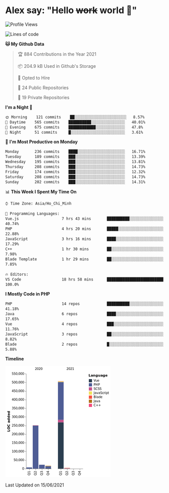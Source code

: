 # Alex say: "Hello ~~work~~ world 🐾"

<!--START_SECTION:waka-->
![Profile Views](http://img.shields.io/badge/Profile%20Views-0-blue)

![Lines of code](https://img.shields.io/badge/From%20Hello%20World%20I%27ve%20Written-809285%20lines%20of%20code-blue)

**🐱 My Github Data** 

> 🏆 884 Contributions in the Year 2021
 > 
> 📦 204.9 kB Used in Github's Storage 
 > 
> 💼 Opted to Hire
 > 
> 📜 24 Public Repositories 
 > 
> 🔑 19 Private Repositories  
 > 
**I'm a Night 🦉** 

```text
🌞 Morning    121 commits    ██░░░░░░░░░░░░░░░░░░░░░░░   8.57% 
🌆 Daytime    565 commits    ██████████░░░░░░░░░░░░░░░   40.01% 
🌃 Evening    675 commits    ████████████░░░░░░░░░░░░░   47.8% 
🌙 Night      51 commits     █░░░░░░░░░░░░░░░░░░░░░░░░   3.61%

```
📅 **I'm Most Productive on Monday** 

```text
Monday       236 commits    ████░░░░░░░░░░░░░░░░░░░░░   16.71% 
Tuesday      189 commits    ███░░░░░░░░░░░░░░░░░░░░░░   13.39% 
Wednesday    195 commits    ███░░░░░░░░░░░░░░░░░░░░░░   13.81% 
Thursday     208 commits    ███░░░░░░░░░░░░░░░░░░░░░░   14.73% 
Friday       174 commits    ███░░░░░░░░░░░░░░░░░░░░░░   12.32% 
Saturday     208 commits    ███░░░░░░░░░░░░░░░░░░░░░░   14.73% 
Sunday       202 commits    ███░░░░░░░░░░░░░░░░░░░░░░   14.31%

```


📊 **This Week I Spent My Time On** 

```text
⌚︎ Time Zone: Asia/Ho_Chi_Minh

💬 Programming Languages: 
Vue.js                   7 hrs 43 mins       ██████████░░░░░░░░░░░░░░░   40.74% 
PHP                      4 hrs 20 mins       █████░░░░░░░░░░░░░░░░░░░░   22.88% 
JavaScript               3 hrs 16 mins       ████░░░░░░░░░░░░░░░░░░░░░   17.29% 
C++                      1 hr 30 mins        ██░░░░░░░░░░░░░░░░░░░░░░░   7.98% 
Blade Template           1 hr 29 mins        ██░░░░░░░░░░░░░░░░░░░░░░░   7.85%

🔥 Editors: 
VS Code                  18 hrs 58 mins      █████████████████████████   100.0%

```

**I Mostly Code in PHP** 

```text
PHP                      14 repos            ██████████░░░░░░░░░░░░░░░   41.18% 
Java                     6 repos             ████░░░░░░░░░░░░░░░░░░░░░   17.65% 
Vue                      4 repos             ███░░░░░░░░░░░░░░░░░░░░░░   11.76% 
JavaScript               3 repos             ██░░░░░░░░░░░░░░░░░░░░░░░   8.82% 
Blade                    2 repos             █░░░░░░░░░░░░░░░░░░░░░░░░   5.88%

```


**Timeline**

![Chart not found](https://raw.githubusercontent.com/alexzvn/alexzvn/main/charts/bar_graph.png) 


 Last Updated on 15/06/2021
<!--END_SECTION:waka-->
